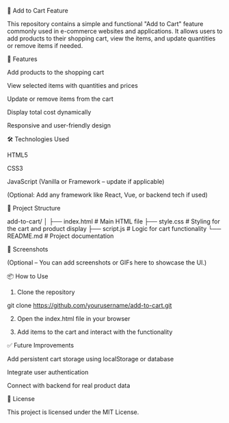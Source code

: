 🛒 Add to Cart Feature

This repository contains a simple and functional "Add to Cart" feature commonly used in e-commerce websites and applications. It allows users to add products to their shopping cart, view the items, and update quantities or remove items if needed.

🚀 Features

Add products to the shopping cart

View selected items with quantities and prices

Update or remove items from the cart

Display total cost dynamically

Responsive and user-friendly design


🛠️ Technologies Used

HTML5

CSS3

JavaScript (Vanilla or Framework – update if applicable)

(Optional: Add any framework like React, Vue, or backend tech if used)


📂 Project Structure

add-to-cart/
│
├── index.html          # Main HTML file
├── style.css           # Styling for the cart and product display
├── script.js           # Logic for cart functionality
└── README.md           # Project documentation

📸 Screenshots

(Optional – You can add screenshots or GIFs here to showcase the UI.)

📦 How to Use

1. Clone the repository

git clone https://github.com/yourusername/add-to-cart.git


2. Open the index.html file in your browser


3. Add items to the cart and interact with the functionality



✅ Future Improvements

Add persistent cart storage using localStorage or database

Integrate user authentication

Connect with backend for real product data


📄 License

This project is licensed under the MIT License.